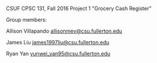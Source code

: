 CSUF CPSC 131, Fall 2016
Project 1
"Grocery Cash Register"

Group members:

Allison Villapando allisonmev@csu.fullerton.edu

James Liu james1997liu@csu.fullerton.edu

Ryan Yan yunwei_yan95@csu.fullerton.edu
